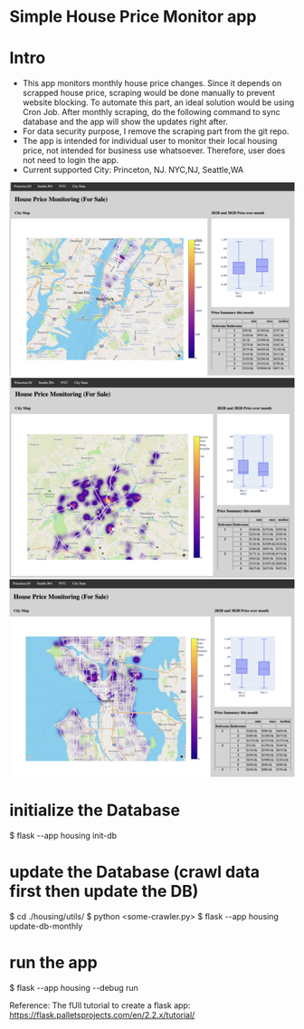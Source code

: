 # Simple House Price Monitor app

# Intro
- This app monitors monthly house price changes. Since it depends on scrapped house price, scraping
  would be done manually to prevent website blocking. To automate this part, an ideal solution would be using Cron Job.
  After monthly scraping, do the following command to sync database and the app will show the updates right after.
- For data security purpose, I remove the scraping part from the git repo.
- The app is intended for individual user to monitor their local housing price, not intended for business use whatsoever. Therefore, user does not need to login the app.
- Current supported City: Princeton, NJ. NYC,NJ, Seattle,WA


![NYC](markdown_images/NYC.png)
![Princeton](markdown_images/Princeton.png)
![Seattle](markdown_images/Seattle.png)


# initialize the Database
$ flask --app housing init-db

# update the Database (crawl data first then update the DB)
$ cd ./housing/utils/
$ python <some-crawler.py>
$ flask --app housing update-db-monthly

# run the app
$ flask --app housing --debug run

Reference:
The fUll tutorial to create a flask app: https://flask.palletsprojects.com/en/2.2.x/tutorial/
